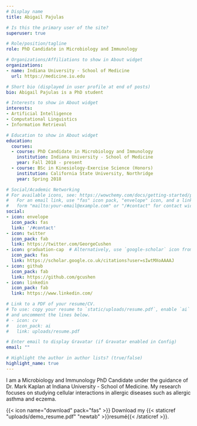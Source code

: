 ```yaml
---
# Display name
title: Abigail Pajulas

# Is this the primary user of the site?
superuser: true

# Role/position/tagline
role: PhD Candidate in Microbiology and Immunology

# Organizations/Affiliations to show in About widget
organizations:
- name: Indiana University - School of Medicine
  url: https://medicine.iu.edu

# Short bio (displayed in user profile at end of posts)
bio: Abigail Pajulas is a PhD student

# Interests to show in About widget
interests:
- Artificial Intelligence
- Computational Linguistics
- Information Retrieval

# Education to show in About widget
education:
  courses:
  - course: PhD Candidate in Microbiology and Immunology
    institution: Indiana University - School of Medicine
    year: Fall 2018 - present
  - course: BSc in Kinesiology-Exercise Science (Honors)
    institution: California State University, Northridge
    year: Spring 2018

# Social/Academic Networking
# For available icons, see: https://wowchemy.com/docs/getting-started/page-builder/#icons
#   For an email link, use "fas" icon pack, "envelope" icon, and a link in the
#   form "mailto:your-email@example.com" or "/#contact" for contact widget.
social:
- icon: envelope
  icon_pack: fas
  link: '/#contact'
- icon: twitter
  icon_pack: fab
  link: https://twitter.com/GeorgeCushen
- icon: graduation-cap  # Alternatively, use `google-scholar` icon from `ai` icon pack
  icon_pack: fas
  link: https://scholar.google.co.uk/citations?user=sIwtMXoAAAAJ
- icon: github
  icon_pack: fab
  link: https://github.com/gcushen
- icon: linkedin
  icon_pack: fab
  link: https://www.linkedin.com/

# Link to a PDF of your resume/CV.
# To use: copy your resume to `static/uploads/resume.pdf`, enable `ai` icons in `params.toml`,
# and uncomment the lines below.
# - icon: cv
#   icon_pack: ai
#   link: uploads/resume.pdf

# Enter email to display Gravatar (if Gravatar enabled in Config)
email: ""

# Highlight the author in author lists? (true/false)
highlight_name: true
---
```


I am a Microbiology and Immunology PhD Candidate under the guidance of Dr. Mark Kaplan at Indiana University - School of Medicine. My research focuses on studying cellular interactions in allergic diseases such as allergic asthma and eczema. 


{{< icon name="download" pack="fas" >}} Download my {{< staticref "uploads/demo_resume.pdf" "newtab" >}}resumé{{< /staticref >}}.
